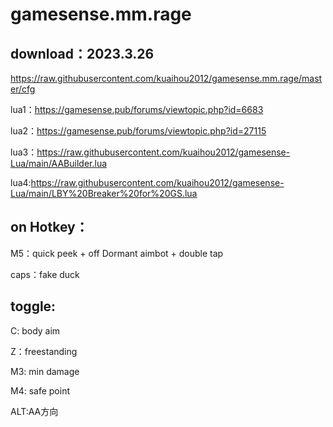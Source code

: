 # gamesense.mm.rage



download：2023.3.26
---
https://raw.githubusercontent.com/kuaihou2012/gamesense.mm.rage/master/cfg








lua1：https://gamesense.pub/forums/viewtopic.php?id=6683 

lua2：https://gamesense.pub/forums/viewtopic.php?id=27115 

lua3：https://raw.githubusercontent.com/kuaihou2012/gamesense-Lua/main/AABuilder.lua

lua4:https://raw.githubusercontent.com/kuaihou2012/gamesense-Lua/main/LBY%20Breaker%20for%20GS.lua


on Hotkey：
---
M5：quick peek + off Dormant aimbot + double tap

caps：fake duck

toggle:
---

C: body aim

Z：freestanding

M3: min damage

M4: safe point

ALT:AA方向
